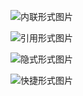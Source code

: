 <!-- 使用图片: 在链接前加上感叹号! -->

<!-- 内联形式: "标题" 在鼠标悬停在图上时显示 -->
![内联形式图片](../../images/tux.png "Tux")

<!-- 引用形式 -->
![引用形式图片][img-ref]

[img-ref]: ../../images/tux.png "Tux"

<!-- 隐式形式 -->
![隐式形式图片][]

[隐式形式图片]: ../../images/tux.png "Tux"

<!-- 快捷形式 -->
![快捷形式图片]

[快捷形式图片]: ../../images/tux.png "Tux"
